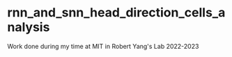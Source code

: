 # rnn_and_snn_head_direction_cells_analysis

Work done during my time at MIT in Robert Yang's Lab 2022-2023
